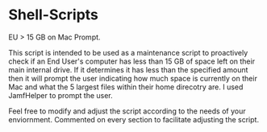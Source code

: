 # Shell-Scripts
EU > 15 GB on Mac Prompt.


This script is intended to be used as a maintenance script to proactively check if an End User's computer has less than 15 GB of space left on their main internal drive. If it determines it has less than the specified amount then it will prompt the user indicating how much space is currently on their Mac and what the 5 largest files within their home direcotry are. I used JamfHelper to prompt the user. 

Feel free to modify and adjust the script according to the needs of your enviornment. Commented on every section to facilitate adjusting the script. 

